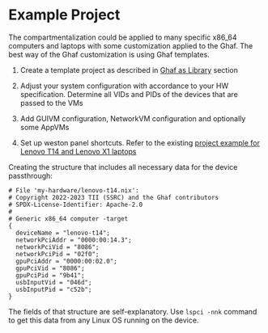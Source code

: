 <!--
    Copyright 2022-2023 TII (SSRC) and the Ghaf contributors
    SPDX-License-Identifier: CC-BY-SA-4.0
-->

# Example Project

The compartmentalization could be applied to many specific x86_64 computers and laptops with some customization applied to the Ghaf. The best way of the Ghaf customization is using Ghaf templates.

1. Create a template project as described in [Ghaf as Library](../ref_impl/ghaf-based-project.md) section
2. Adjust your system configuration with accordance to your HW specification. Determine all VIDs and PIDs of the devices that are passed to the VMs

3. Add GUIVM configuration, NetworkVM configuration and optionally some AppVMs
4. Set up weston panel shortcuts.
Refer to the existing [project example for Lenovo T14 and Lenovo X1 laptops](https://github.com/unbel13ver/ghaf-lib)

Creating the structure that includes all necessary data for the device passthrough:
```
# File 'my-hardware/lenovo-t14.nix':
# Copyright 2022-2023 TII (SSRC) and the Ghaf contributors
# SPDX-License-Identifier: Apache-2.0
#
# Generic x86_64 computer -target
{
  deviceName = "lenovo-t14";
  networkPciAddr = "0000:00:14.3";
  networkPciVid = "8086";
  networkPciPid = "02f0";
  gpuPciAddr = "0000:00:02.0";
  gpuPciVid = "8086";
  gpuPciPid = "9b41";
  usbInputVid = "046d";
  usbInputPid = "c52b";
}
```
The fields of that structure are self-explanatory. Use `lspci -nnk` command to get this data from any Linux OS running on the device.
